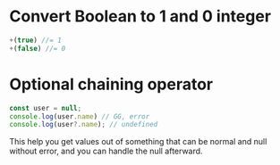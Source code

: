 
# Convert Boolean to 1 and 0 integer

```js
+(true) //= 1
+(false) //= 0
```

# Optional chaining operator
```js
const user = null;
console.log(user.name) // GG, error
console.log(user?.name); // undefined
```

This help you get values out of something that can be normal and null without error, and you can handle the null afterward.